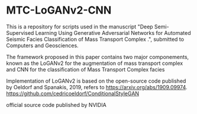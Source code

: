 # MTC-LoGANv2-CNN
This is a repository for scripts used in the manuscript "Deep Semi-Supervised Learning Using Generative Adversarial Networks for Automated Seismic Facies Classification of Mass Transport Complex .", submitted to Computers and Geosciences.

The framework proposed in this paper contains two major componements, known as the LoGANv2 for the augmentation of mass transport complex and CNN for the classification of Mass Transport Complex facies

Implementation of LoGANv2 is based on the open-source code published by Oeldorf and Spanakis, 2019, refers to https://arxiv.org/abs/1909.09974. 
https://github.com/cedricoeldorf/ConditionalStyleGAN



official source code published by NVIDIA
